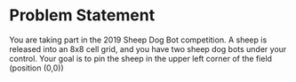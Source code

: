 # Problem Statement

You are taking part in the 2019 Sheep Dog Bot competition. A sheep is released into an 8x8 cell grid, and you have
two sheep dog bots under your control. Your goal is to pin the sheep in the upper left corner of the field (position
(0,0))
